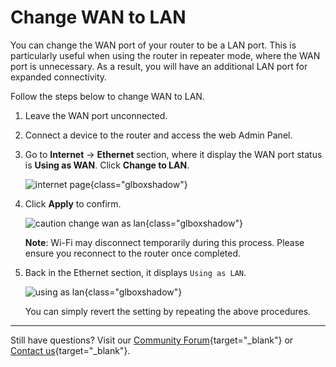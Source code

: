 # Change WAN to LAN

You can change the WAN port of your router to be a LAN port. This is particularly useful when using the router in repeater mode, where the WAN port is unnecessary. As a result, you will have an additional LAN port for expanded connectivity.

Follow the steps below to change WAN to LAN.

1. Leave the WAN port unconnected.

2. Connect a device to the router and access the web Admin Panel.

3. Go to **Internet** -> **Ethernet** section, where it display the WAN port status is **Using as WAN**. Click **Change to LAN**.

	![internet page](https://static.gl-inet.com/docs/router/en/4/tutorials/change_wan_to_lan/ethernet_no_cable.png){class="glboxshadow"}

4. Click **Apply** to confirm.

	![caution change wan as lan](https://static.gl-inet.com/docs/router/en/4/tutorials/change_wan_to_lan/ethernet_change_to_lan_caution.png){class="glboxshadow"}

	**Note**: Wi-Fi may disconnect temporarily during this process. Please ensure you reconnect to the router once completed.

5. Back in the Ethernet section, it displays `Using as LAN`.

	![using as lan](https://static.gl-inet.com/docs/router/en/4/tutorials/change_wan_to_lan/ethernet_using_as_lan.png){class="glboxshadow"}

	You can simply revert the setting by repeating the above procedures.

---

Still have questions? Visit our [Community Forum](https://forum.gl-inet.com){target="_blank"} or [Contact us](https://www.gl-inet.com/contacts/){target="_blank"}.
